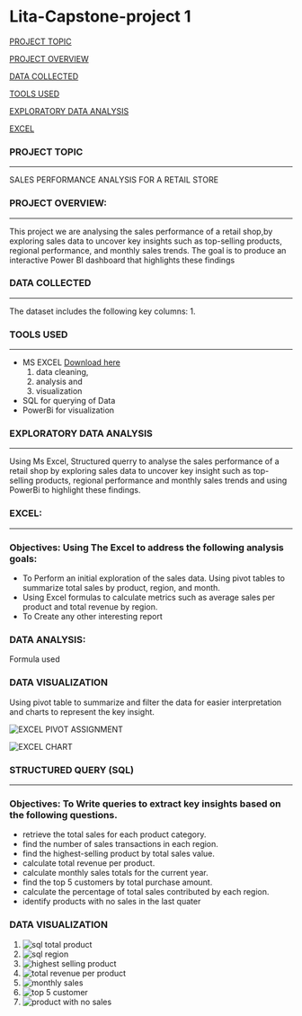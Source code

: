 # Lita-Capstone-project 1

[PROJECT TOPIC](#project-topic)

[PROJECT OVERVIEW](#project-overview)

[DATA COLLECTED](#data-collected)

[TOOLS USED](#tools-used)

[EXPLORATORY DATA ANALYSIS](#exploratory-data-analysis)

[EXCEL](#excel)
 
### PROJECT TOPIC
---
SALES PERFORMANCE ANALYSIS FOR A RETAIL STORE


### PROJECT OVERVIEW:
---
This project we are analysing the sales performance of a retail shop,by exploring sales data to uncover key insights such as top-selling products, regional 
performance, and monthly sales trends. The goal is to produce an interactive Power BI 
dashboard that highlights these findings

### DATA COLLECTED
---
The dataset includes the following key columns:
1. 

### TOOLS USED
---
- MS EXCEL  [Download here](https://www.microsoft.com)
  1. data cleaning,
  2. analysis and
  3. visualization
- SQL for querying of Data
- PowerBi for visualization

### EXPLORATORY DATA ANALYSIS
---
Using Ms Excel, Structured querry to analyse the sales performance of a retail shop by exploring sales data to uncover key 
insight such as top-selling products, regional performance and monthly sales trends and using PowerBi to highlight these findings.

### EXCEL:
---

### Objectives: Using The Excel  to address the following analysis goals:
- To Perform an initial exploration of the sales data. Using pivot tables to summarize 
total sales by product, region, and month.
- Using Excel formulas to calculate metrics such as average sales per product and 
total revenue by region.
- To Create any other interesting report

### DATA ANALYSIS:
Formula used


### DATA VISUALIZATION
Using pivot table to summarize and filter the data for easier interpretation and charts to represent the key insight.

![EXCEL PIVOT ASSIGNMENT](https://github.com/user-attachments/assets/1740d4d6-9a2e-4d56-b891-06aa1f1bd445)

![EXCEL CHART](https://github.com/user-attachments/assets/6b5e431e-29c1-4665-91a3-2a3a3412edb1)

### STRUCTURED QUERY (SQL)
---

### Objectives: To Write queries to extract key insights based on the following questions. 
- retrieve the total sales for each product category.
-  find the number of sales transactions in each region.
-  find the highest-selling product by total sales value.
- calculate total revenue per product.
- calculate monthly sales totals for the current year.
- find the top 5 customers by total purchase amount.
- calculate the percentage of total sales contributed by each region.
- identify products with no sales in the last quater

### DATA VISUALIZATION
1. ![sql total product](https://github.com/user-attachments/assets/d350f4af-427e-4c40-a03e-547a34463308)
2. ![sql region](https://github.com/user-attachments/assets/c4afa4e5-9de6-4f0a-8ef7-f28915ee457b)
3. ![highest selling product](https://github.com/user-attachments/assets/23ca6816-a7c6-4652-ab7e-98a2107823a5)
4. ![total revenue per product](https://github.com/user-attachments/assets/f8337955-c939-4aa2-b8ec-f9b6b8607385)
5. ![monthly sales](https://github.com/user-attachments/assets/36c684bc-cb79-4efb-b9c4-c854e61c5642)
6. ![top 5 customer](https://github.com/user-attachments/assets/d684597b-5b4c-4884-99be-2e1a21d75c8e)
7. ![product with no sales](https://github.com/user-attachments/assets/b173bcc2-5834-4235-a54c-ab3384fdd9cc)








